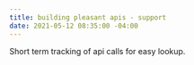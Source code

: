 ```yaml
---
title: building pleasant apis - support
date: 2021-05-12 08:35:00 -04:00
---
```


Short term tracking of api calls for easy lookup. 
